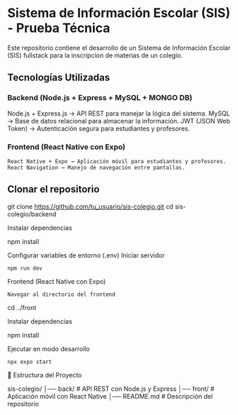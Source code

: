# Sistema de Información Escolar (SIS) - Prueba Técnica

Este repositorio contiene el desarrollo de un Sistema de Información Escolar (SIS) fullstack para la inscripcion de materias de un colegio. 

## Tecnologías Utilizadas

### Backend (Node.js + Express + MySQL + MONGO DB)
  Node.js + Express.js → API REST para manejar la lógica del sistema.
  MySQL → Base de datos relacional para almacenar la información.
  JWT (JSON Web Token) → Autenticación segura para estudiantes y profesores.

### Frontend (React Native con Expo)

    React Native + Expo → Aplicación móvil para estudiantes y profesores.
    React Navigation → Manejo de navegación entre pantallas.

## Clonar el repositorio

git clone https://github.com/tu_usuario/sis-colegio.git
cd sis-colegio/backend

Instalar dependencias

npm install

Configurar variables de entorno (.env)
Iniciar servidor

    npm run dev

Frontend (React Native con Expo)

    Navegar al directorio del frontend

cd ../front

Instalar dependencias

npm install

Ejecutar en modo desarrollo

    npx expo start

📂 Estructura del Proyecto

sis-colegio/
│── back/          # API REST con Node.js y Express
│── front/         # Aplicación móvil con React Native
│── README.md         # Descripción del repositorio
